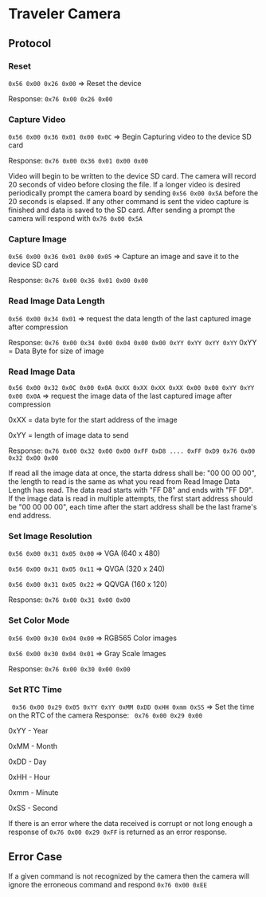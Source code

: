 # Traveler Camera

## Protocol

### Reset
` 0x56 0x00 0x26 0x00 ` => Reset the device 

Response: ` 0x76 0x00 0x26 0x00 `

### Capture Video
` 0x56 0x00 0x36 0x01 0x00 0x0C ` => Begin Capturing video to the device SD card

Response: ` 0x76 0x00 0x36 0x01 0x00 0x00 `

Video will begin to be written to the device SD card. The camera will record 20 seconds of video before closing the
file. If a longer video is desired periodically prompt the camera board by sending ` 0x56 0x00 0x5A ` before the 20
seconds is elapsed. If any other command is sent the video capture is finished and data is saved to the SD card.
After sending a prompt the camera will respond with ` 0x76 0x00 0x5A `

### Capture Image
` 0x56 0x00 0x36 0x01 0x00 0x05 ` => Capture an image and save it to the device SD card

Response: ` 0x76 0x00 0x36 0x01 0x00 0x00 `

### Read Image Data Length
` 0x56 0x00 0x34 0x01 ` => request the data length of the last captured image after compression

Response: ` 0x76 0x00 0x34 0x00 0x04 0x00 0x00 0xYY 0xYY 0xYY 0xYY `
                                               0xYY = Data Byte for size of image

### Read Image Data
` 0x56 0x00 0x32 0x0C 0x00 0x0A 0xXX 0xXX 0xXX 0xXX 0x00 0x00 0xYY 0xYY 0x00 0x0A ` => request the image data of
the last captured image after compression

0xXX = data byte for the start address of the image

0xYY = length of image data to send

Response: ` 0x76 0x00 0x32 0x00 0x00 0xFF 0xD8 .... 0xFF 0xD9 0x76 0x00 0x32 0x00 0x00 `

If read all the image data at once, the starta ddress shall be: "00 00 00 00", the length to read is the same as 
what you read from Read Image Data Length has read. The data read starts with "FF D8" and ends with "FF D9". If the 
image data is read in multiple attempts, the first start address should be "00 00 00 00", each time after the start
address shall be the last frame's end address.

### Set Image Resolution
` 0x56 0x00 0x31 0x05 0x00 ` => VGA   (640 x 480)

` 0x56 0x00 0x31 0x05 0x11 ` => QVGA  (320 x 240)

` 0x56 0x00 0x31 0x05 0x22 ` => QQVGA (160 x 120)

Response: ` 0x76 0x00 0x31 0x00 0x00 `

### Set Color Mode
` 0x56 0x00 0x30 0x04 0x00 ` => RGB565 Color images

` 0x56 0x00 0x30 0x04 0x01 ` => Gray Scale Images

Response: ` 0x76 0x00 0x30 0x00 0x00 `

### Set RTC Time
` 0x56 0x00 0x29 0x05 0xYY 0xYY 0xMM 0xDD 0xHH 0xmm 0xSS` => Set the time on the RTC of the camera
Response: ` 0x76 0x00 0x29 0x00`

0xYY - Year

0xMM - Month

0xDD - Day

0xHH - Hour

0xmm - Minute

0xSS - Second

If there is an error where the data received is corrupt or not long enough a response of ` 0x76 0x00 0x29 0xFF ` is
returned as an error response.


## Error Case
If a given command is not recognized by the camera then the camera will ignore the erroneous command and respond
` 0x76 0x00 0xEE `
